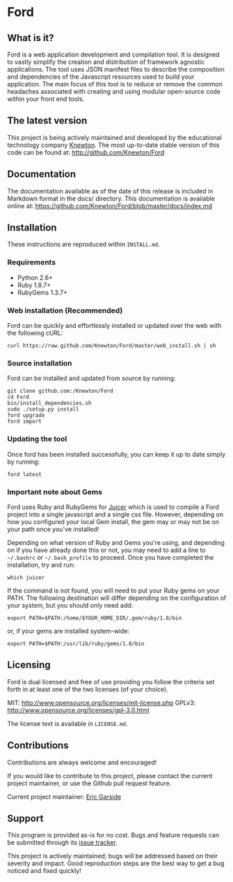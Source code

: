 # Ford

## What is it?

Ford is a web application development and compilation tool. It is designed to
vastly simplify the creation and distribution of framework agnostic
applications. The tool uses JSON manifest files to describe the composition
and dependencies of the Javascript resources used to build your application.
The main focus of this tool is to reduce or remove the common headaches
associated with creating and using modular open-source code within your front
end tools.

## The latest version

This project is being actively maintained and developed by the educational
technology company [Knewton](http://www.knewton.com/). The most up-to-date
stable version of this code can be found at: http://github.com/Knewton/Ford

## Documentation

The documentation available as of the date of this release is included in
Markdown format in the docs/ directory. This documentation is available online
at: https://github.com/Knewton/Ford/blob/master/docs/index.md

## Installation

These instructions are reproduced within `INSTALL.md`.

### Requirements

* Python 2.6+
* Ruby 1.8.7+
* RubyGems 1.3.7+

### Web installation (Recommended)

Ford can be quickly and effortlessly installed or updated over the web with
the following cURL:

    curl https://raw.github.com/Knewton/Ford/master/web_install.sh | sh

### Source installation

Ford can be installed and updated from source by running:

    git clone github.com:/Knewton/Ford
    cd Ford
    bin/install_dependencies.sh
    sudo ./setup.py install
    ford upgrade
    ford import

### Updating the tool

Once ford has been installed successfully, you can keep it up to date simply by
running:

    ford latest

### Important note about Gems

Ford uses Ruby and RubyGems for [Juicer](http://cjohansen.no/en/ruby/juicer_a_css_and_javascript_packaging_tool)
which is used to compile a Ford project into a single javascript and a single
css file. However, depending on how you configured your local Gem install, the
gem may or may not be on your path once you've installed!

Depending on what version of Ruby and Gems you're using, and depending on if
you have already done this or not, you may need to add a line to `~/.bashrc` or
`~/.bash_profile` to proceed. Once you have completed the installation, try and
run:

    which juicer

If the command is not found, you will need to put your Ruby gems on your PATH.
The following destination will differ depending on the configuration of your
system, but you should only need add:

    export PATH=$PATH:/home/$YOUR_HOME_DIR/.gem/ruby/1.8/bin

or, if your gems are installed system-wide:

    export PATH=$PATH:/usr/lib/ruby/gems/1.8/bin

## Licensing

Ford is dual licensed and free of use providing you follow the criteria set
forth in at least one of the two licenses (of your choice).

  MIT: http://www.opensource.org/licenses/mit-license.php
  GPLv3: http://www.opensource.org/licenses/gpl-3.0.html

The license text is available in `LICENSE.md`.

## Contributions

Contributions are always welcome and encouraged!

If you would like to contribute to this project, please contact the current
project maintainer, or use the Github pull request feature.

Current project maintainer: [Eric Garside](https://github.com/garside)

## Support

This program is provided as-is for no cost. Bugs and feature requests can be
submitted through its [issue tracker](https://github.com/Knewton/Ford/issues).

This project is actively maintained; bugs will be addressed based on
their severity and impact. Good reproduction steps are the best way to get a
bug noticed and fixed quickly!

